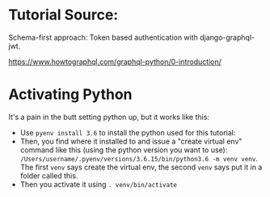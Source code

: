 # Tutorial Source:
Schema-first approach: Token based authentication with django-graphql-jwt. 


https://www.howtographql.com/graphql-python/0-introduction/

# Activating Python
It's a pain in the butt setting python up, but it works like this:

- Use `pyenv install 3.6` to install the python used for this tutorial:
- Then, you find where it installed to and issue a "create virtual env" command like this (using the python version you want to use): ` /Users/username/.pyenv/versions/3.6.15/bin/python3.6 -m venv venv`. The first `venv` says create the virtual env, the second `venv` says put it in a folder called this.
- Then you activate it using `. venv/bin/activate`
